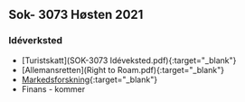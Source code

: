 ## Sok- 3073 Høsten 2021

### Idéverksted

- [Turistskatt](SOK-3073 Idéveksted.pdf){:target="_blank"} 
- [Allemansretten](Right to Roam.pdf){:target="_blank"} 
- [Markedsforskning](https://docs.google.com/presentation/d/e/2PACX-1vRaW6ZvB94jkTO9YecemAH1k7S-RXbmGu0Wi6ZSXdgYqMzKre4msKpzWRKyS4egPDoyjUC97oezYTpI/pub?start=false&loop=false&delayms=3000){:target="_blank"} 
- Finans - kommer
